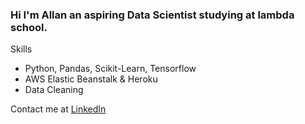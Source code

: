 ### Hi I'm Allan an aspiring Data Scientist studying at lambda school.
Skills
- Python, Pandas, Scikit-Learn, Tensorflow
- AWS Elastic Beanstalk & Heroku
- Data Cleaning

Contact me at [LinkedIn](https://www.linkedin.com/in/allan-gongora-ds/)
